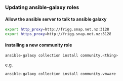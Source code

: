 ### Updating ansible-galaxy roles

#### Allow the ansible server to talk to ansible galaxy

```bash
export http_proxy=http://frigg.snap.net.nz:3128
export https_proxy=http://frigg.snap.net.nz:3128
```

#### installing a new community role

```bash
ansible-galaxy collection install community.<thing>
```

e.g.

```bash
ansible-galaxy collection install community.vmware
```

